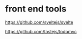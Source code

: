 # front end tools  




https://github.com/sveltejs/svelte  

https://github.com/tastejs/todomvc  




